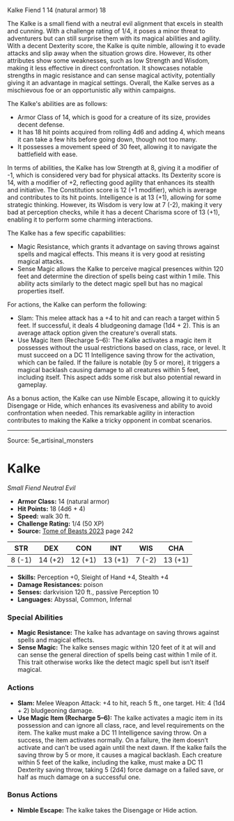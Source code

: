 <MonsterName/>Kalke</MonsterName>
<CreatureType/>Fiend</CreatureType>
<CR/>1</CR>
<AC/>14 (natural armor)</AC>
<HP/>18</HP>
<summary>The Kalke is a small fiend with a neutral evil alignment that excels in stealth and cunning. With a challenge rating of 1/4, it poses a minor threat to adventurers but can still surprise them with its magical abilities and agility. With a decent Dexterity score, the Kalke is quite nimble, allowing it to evade attacks and slip away when the situation grows dire. However, its other attributes show some weaknesses, such as low Strength and Wisdom, making it less effective in direct confrontation. It showcases notable strengths in magic resistance and can sense magical activity, potentially giving it an advantage in magical settings. Overall, the Kalke serves as a mischievous foe or an opportunistic ally within campaigns.</summary>

<detail>

The Kalke's abilities are as follows:
- Armor Class of 14, which is good for a creature of its size, provides decent defense.
- It has 18 hit points acquired from rolling 4d6 and adding 4, which means it can take a few hits before going down, though not too many.
- It possesses a movement speed of 30 feet, allowing it to navigate the battlefield with ease.

In terms of abilities, the Kalke has low Strength at 8, giving it a modifier of -1, which is considered very bad for physical attacks. Its Dexterity score is 14, with a modifier of +2, reflecting good agility that enhances its stealth and initiative. The Constitution score is 12 (+1 modifier), which is average and contributes to its hit points. Intelligence is at 13 (+1), allowing for some strategic thinking. However, its Wisdom is very low at 7 (-2), making it very bad at perception checks, while it has a decent Charisma score of 13 (+1), enabling it to perform some charming interactions.

The Kalke has a few specific capabilities:
- Magic Resistance, which grants it advantage on saving throws against spells and magical effects. This means it is very good at resisting magical attacks.
- Sense Magic allows the Kalke to perceive magical presences within 120 feet and determine the direction of spells being cast within 1 mile. This ability acts similarly to the detect magic spell but has no magical properties itself.

For actions, the Kalke can perform the following:
- Slam: This melee attack has a +4 to hit and can reach a target within 5 feet. If successful, it deals 4 bludgeoning damage (1d4 + 2). This is an average attack option given the creature's overall stats.
- Use Magic Item (Recharge 5–6): The Kalke activates a magic item it possesses without the usual restrictions based on class, race, or level. It must succeed on a DC 11 Intelligence saving throw for the activation, which can be failed. If the failure is notable (by 5 or more), it triggers a magical backlash causing damage to all creatures within 5 feet, including itself. This aspect adds some risk but also potential reward in gameplay. 

As a bonus action, the Kalke can use Nimble Escape, allowing it to quickly Disengage or Hide, which enhances its evasiveness and ability to avoid confrontation when needed. This remarkable agility in interaction contributes to making the Kalke a tricky opponent in combat scenarios.</detail>



---

Source: 5e_artisinal_monsters

# Kalke

*Small* *Fiend* *Neutral Evil*

- **Armor Class:** 14 (natural armor)
- **Hit Points:** 18 (4d6 + 4)
- **Speed:** walk 30 ft.
- **Challenge Rating:** 1/4 (50 XP)
- **Source:** [Tome of Beasts 2023](https://koboldpress.com/kpstore/product/tome-of-beasts-1-2023-edition/) page 242

| STR | DEX | CON | INT | WIS | CHA |
| --- | --- | --- | --- | --- | --- |
| 8 (-1) | 14 (+2) | 12 (+1) | 13 (+1) | 7 (-2) | 13 (+1) |

- **Skills:** Perception +0, Sleight of Hand +4, Stealth +4
- **Damage Resistances:** poison
- **Senses:** darkvision 120 ft., passive Perception 10
- **Languages:** Abyssal, Common, Infernal

### Special Abilities

- **Magic Resistance:** The kalke has advantage on saving throws against spells and magical effects.
- **Sense Magic:** The kalke senses magic within 120 feet of it at will and can sense the general direction of spells being cast within 1 mile of it. This trait otherwise works like the detect magic spell but isn’t itself magical.

### Actions

- **Slam:** Melee Weapon Attack: +4 to hit, reach 5 ft., one target. Hit: 4 (1d4 + 2) bludgeoning damage.
- **Use Magic Item (Recharge 5–6):** The kalke activates a magic item in its possession and can ignore all class, race, and level requirements on the item. The kalke must make a DC 11 Intelligence saving throw. On a success, the item activates normally. On a failure, the item doesn’t activate and can’t be used again until the next dawn. If the kalke fails the saving throw by 5 or more, it causes a magical backlash. Each creature within 5 feet of the kalke, including the kalke, must make a DC 11 Dexterity saving throw, taking 5 (2d4) force damage on a failed save, or half as much damage on a successful one.

### Bonus Actions

- **Nimble Escape:** The kalke takes the Disengage or Hide action.


